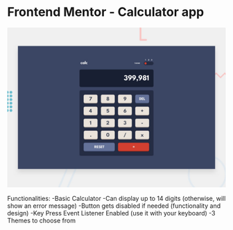 # Frontend Mentor - Calculator app

![Design preview for the Calculator app coding challenge](./design/desktop-preview.jpg)

Functionalities:
-Basic Calculator
-Can display up to 14 digits (otherwise, will show an error message)
-Button gets disabled if needed (functionality and design)
-Key Press Event Listener Enabled (use it with your keyboard)
-3 Themes to choose from

